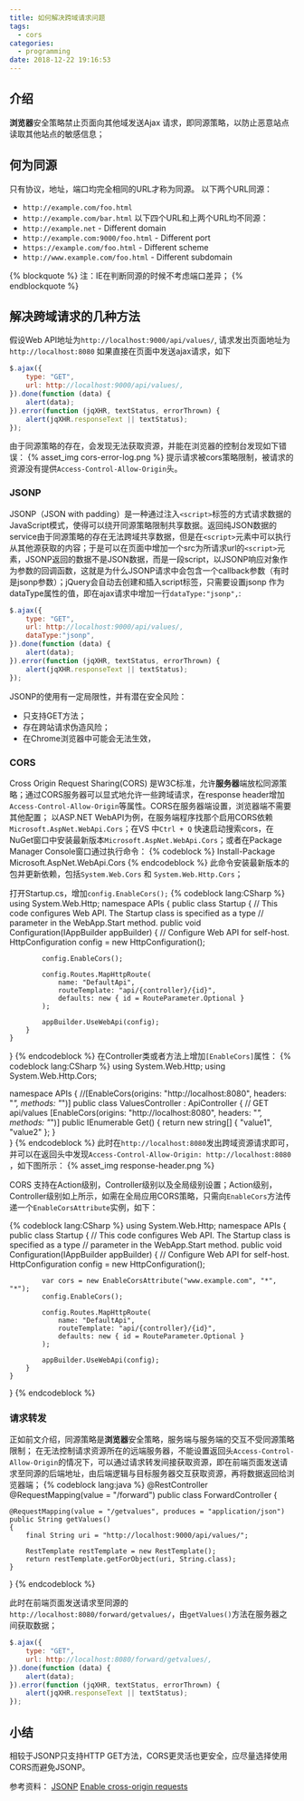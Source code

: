 ```yaml
---
title: 如何解决跨域请求问题
tags:
  - cors
categories:
  - programming
date: 2018-12-22 19:16:53
---
```



## 介绍
**浏览器**安全策略禁止页面向其他域发送Ajax 请求，即同源策略，以防止恶意站点读取其他站点的敏感信息；

## 何为同源
只有协议，地址，端口均完全相同的URL才称为同源。
以下两个URL同源：
- `http://example.com/foo.html`
- `http://example.com/bar.html`
以下四个URL和上两个URL均不同源：
- `http://example.net` - Different domain
- `http://example.com:9000/foo.html` - Different port
- `https://example.com/foo.html` - Different scheme
- `http://www.example.com/foo.html` - Different subdomain

{% blockquote %}
注：IE在判断同源的时候不考虑端口差异；
{% endblockquote %}

## 解决跨域请求的几种方法
假设Web API地址为`http://localhost:9000/api/values/`,
请求发出页面地址为`http://localhost:8080`
如果直接在页面中发送ajax请求，如下
```javascript
$.ajax({
    type: "GET",
    url: http://localhost:9000/api/values/,
}).done(function (data) {
    alert(data);
}).error(function (jqXHR, textStatus, errorThrown) {
    alert(jqXHR.responseText || textStatus);
});
```
由于同源策略的存在，会发现无法获取资源，并能在浏览器的控制台发现如下错误：
{% asset_img cors-error-log.png %}
提示请求被cors策略限制，被请求的资源没有提供`Access-Control-Allow-Origin`头。
### JSONP
JSONP（JSON with padding）是一种通过注入`<script>`标签的方式请求数据的JavaScript模式，使得可以绕开同源策略限制共享数据。返回纯JSON数据的service由于同源策略的存在无法跨域共享数据，但是在`<script>`元素中可以执行从其他源获取的内容；于是可以在页面中增加一个src为所请求url的`<script>`元素，JSONP返回的数据不是JSON数据，而是一段script，以JSONP响应对象作为参数的回调函数，这就是为什么JSONP请求中会包含一个callback参数（有时是jsonp参数）；jQuery会自动去创建和插入script标签，只需要设置jsonp 作为dataType属性的值，即在ajax请求中增加一行`dataType:"jsonp",`:
```javascript
$.ajax({
    type: "GET",
    url: http://localhost:9000/api/values/,
    dataType:"jsonp",
}).done(function (data) {
    alert(data);
}).error(function (jqXHR, textStatus, errorThrown) {
    alert(jqXHR.responseText || textStatus);
});
```
JSONP的使用有一定局限性，并有潜在安全风险：
- 只支持GET方法；
- 存在跨站请求伪造风险；
- 在Chrome浏览器中可能会无法生效，

### CORS
Cross Origin Request Sharing(CORS) 是W3C标准，允许**服务器**端放松同源策略；通过CORS服务器可以显式地允许一些跨域请求，在response header增加`Access-Control-Allow-Origin`等属性。CORS在服务器端设置，浏览器端不需要其他配置；
以ASP.NET WebAPI为例，在服务端程序找那个启用CORS依赖`Microsoft.AspNet.WebApi.Cors`；在VS 中`Ctrl + Q` 快速启动搜索cors，在NuGet窗口中安装最新版本`Microsoft.AspNet.WebApi.Cors`；或者在Package Manager Console窗口通过执行命令：
{% codeblock %}
Install-Package Microsoft.AspNet.WebApi.Cors
{% endcodeblock %}
此命令安装最新版本的包并更新依赖，包括`System.Web.Cors` 和 `System.Web.Http.Cors`；

打开Startup.cs，增加`config.EnableCors();`
{% codeblock lang:CSharp %}
using System.Web.Http;
namespace APIs
{
    public class Startup
    {
        // This code configures Web API. The Startup class is specified as a type
        // parameter in the WebApp.Start method.
        public void Configuration(IAppBuilder appBuilder)
        {
            // Configure Web API for self-host. 
            HttpConfiguration config = new HttpConfiguration();

            config.EnableCors();
            
            config.Routes.MapHttpRoute(
                name: "DefaultApi",
                routeTemplate: "api/{controller}/{id}",
                defaults: new { id = RouteParameter.Optional }
            );

            appBuilder.UseWebApi(config);
        }
    }
}
{% endcodeblock %}
在Controller类或者方法上增加`[EnableCors]`属性：
{% codeblock lang:CSharp %}
using System.Web.Http;
using System.Web.Http.Cors;

namespace APIs
{
    //[EnableCors(origins: "http://localhost:8080", headers: "*", methods: "*")]
    public class ValuesController : ApiController
    {
        // GET api/values
        [EnableCors(origins: "http://localhost:8080", headers: "*", methods: "*")]
        public IEnumerable<string> Get()
        {
            return new string[] { "value1", "value2" };
        }   
}
{% endcodeblock %}
此时在`http://localhost:8080`发出跨域资源请求即可，并可以在返回头中发现`Access-Control-Allow-Origin: http://localhost:8080` ，如下图所示：
{% asset_img response-header.png %}

CORS 支持在Action级别，Controller级别以及全局级别设置；Action级别，Controller级别如上所示，如需在全局应用CORS策略，只需向`EnableCors`方法传递一个`EnableCorsAttribute`实例，如下：

{% codeblock lang:CSharp %}
using System.Web.Http;
namespace APIs
{
    public class Startup
    {
        // This code configures Web API. The Startup class is specified as a type
        // parameter in the WebApp.Start method.
        public void Configuration(IAppBuilder appBuilder)
        {
            // Configure Web API for self-host. 
            HttpConfiguration config = new HttpConfiguration();

            var cors = new EnableCorsAttribute("www.example.com", "*", "*");
            config.EnableCors();
            
            config.Routes.MapHttpRoute(
                name: "DefaultApi",
                routeTemplate: "api/{controller}/{id}",
                defaults: new { id = RouteParameter.Optional }
            );

            appBuilder.UseWebApi(config);
        }
    }
}
{% endcodeblock %}

### 请求转发
正如前文介绍，同源策略是**浏览器**安全策略，服务端与服务端的交互不受同源策略限制；
在无法控制请求资源所在的远端服务器，不能设置返回头`Access-Control-Allow-Origin`的情况下，可以通过请求转发间接获取资源，即在前端页面发送请求至同源的后端地址，由后端逻辑与目标服务器交互获取资源，再将数据返回给浏览器端；
{% codeblock lang:java %}
@RestController
@RequestMapping(value = "/forward")
public class ForwardController {

    @RequestMapping(value = "/getvalues", produces = "application/json")
    public String getValues()
    {
        final String uri = "http://localhost:9000/api/values/";

        RestTemplate restTemplate = new RestTemplate();
        return restTemplate.getForObject(uri, String.class);
    }
}
{% endcodeblock %}

此时在前端页面发送请求至同源的`http://localhost:8080/forward/getvalues/`，由`getValues()`方法在服务器之间获取数据；
```javascript
$.ajax({
    type: "GET",
    url: http://localhost:8080/forward/getvalues/,
}).done(function (data) {
    alert(data);
}).error(function (jqXHR, textStatus, errorThrown) {
    alert(jqXHR.responseText || textStatus);
});
```

## 小结
相较于JSONP只支持HTTP GET方法，CORS更灵活也更安全，应尽量选择使用CORS而避免JSONP。

参考资料：
[JSONP](https://en.wikipedia.org/wiki/JSONP)
[Enable cross-origin requests](https://docs.microsoft.com/en-us/aspnet/web-api/overview/security/enabling-cross-origin-requests-in-web-api)
